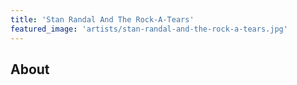 ```yaml
---
title: 'Stan Randal And The Rock-A-Tears'
featured_image: 'artists/stan-randal-and-the-rock-a-tears.jpg'
---
```


## About


